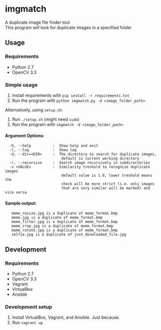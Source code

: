 # imgmatch
A duplicate image file finder tool  
This program will look for duplicate images in a specified folder

## Usage
### Requirements
 - Python 2.7
 - OpenCV 3.3

### Simple usage
1. Install requirements with `pip install -r requirements.txt`  
2. Run the program with `python imgmatch.py -d <image_folder_path>`

Alternatively, using `setup.sh`:
1. Run `./setup.sh` (might need `sudo`)
2. Run the program with `imgmatch -d <image_folder_path>`

#### Argument Options: 
```
  -h, --help          :  Show help and exit
  -l, --log           :  Show log
  -d, --dir=<DIR>     :  The directory to search for duplicate images,
                          default is current working directory
  -r, --recursive     :  Search image recursively in subdirectories
  -s <VALUE>          :  Similarity treshold to recognize duplicate images
                          default value is 1.8, lower treshold means the
                          check will be more strict (i.e. only images
                          that are very similar will be marked) and vice versa
```

#### Sample output:
```
   meme_resize.jpg is a duplicate of meme_format.bmp
   meme.jpg is a duplicate of meme_format.bmp
   meme_filter.jpg is a duplicate of meme_format.bmp
   meme_crop.jpg is a duplicate of meme_format.bmp
   meme_rotate.jpg is a duplicate of meme_format.bmp
   selfie.jpg is a duplicate of just_donwloaded_file.jpg
```


## Development
### Requirements
 - Python 2.7
 - OpenCV 3.3
 - Vagrant
 - VirtualBox
 - Ansible

### Development setup
1. Install VirtualBox, Vagrant, and Ansible. Just because.
2. Run `vagrant up`
